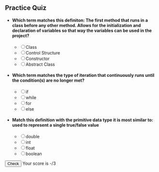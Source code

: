 <link rel="stylesheet" href="{{ '/assets/css/quiz.css?v=' | append: site.github.build_revision | relative_url }}">

<h2>Practice Quiz</h2>
<ul class="quiz">
  <li>
      <h4>Which term matches this definiton: The first method that runs in a class before any other method. Allows for the initialization and declaration of variables so that way the variables can be used in the project?</h4>
      <ul class="choices">
          <li>
              <label
                  ><input type="radio" name="question0" value="A" /><span
                      >Class</span
                  ></label
              >
          </li>
          <li>
              <label
                  ><input type="radio" name="question0" value="B" /><span
                      >Control Structure</span
                  ></label
              >
          </li>
          <li>
              <label
                  ><input type="radio" name="question0" value="C" /><span
                      >Constructor</span
                  ></label
              >
          </li>
          <li>
              <label
                  ><input type="radio" name="question0" value="D" /><span
                      >Abstract Class</span
                  ></label
              >
          </li>
      </ul>
  </li>
  <li>
      <h4>Which term matches the type of iteration that continuously runs until the condition(s) are no longer met?</h4>
      <ul class="choices">
          <li>
              <label
                  ><input type="radio" name="question1" value="A" /><span
                      >if</span
                  ></label
              >
          </li>
          <li>
              <label
                  ><input type="radio" name="question1" value="B" /><span
                      >while</span
                  ></label
              >
          </li>
          <li>
              <label
                  ><input type="radio" name="question1" value="C" /><span
                      >for</span
                  ></label
              >
          </li>
          <li>
              <label
                  ><input type="radio" name="question1" value="D" /><span
                      >else</span
                  ></label
              >
          </li>
      </ul>
  </li>
  <li>
      <h4>Match this definition with the primitive data type it is most similar to: used to represent a single true/false value</h4>
      <ul class="choices">
          <li>
              <label
                  ><input type="radio" name="question2" value="A" /><span
                      >double</span
                  ></label
              >
          </li>
          <li>
              <label
                  ><input type="radio" name="question2" value="B" /><span
                      >int</span
                  ></label
              >
          </li>
          <li>
              <label
                  ><input type="radio" name="question2" value="C" /><span
                      >float</span
                  ></label
              >
          </li>
          <li>
              <label
                  ><input type="radio" name="question2" value="D" /><span
                      >boolean</span
                  ></label
              >
          </li>
      </ul>
  </li>
</ul>
<button class="view-results" onclick="returnScore()">Check</button>
<span id="myresults" class="my-results">Your score is -/3</span>

<script>
  // Answer sheet
var answers = ["C", "B", "D"],
    tot = answers.length;
function getCheckedValue(radioName) {
    var radios = document.getElementsByName(radioName);
    for (var y = 0; y < radios.length; y++)
        if (radios[y].checked) return radios[y].value;
}
function getScore() {
    var score = 0;
    for (var i = 0; i < tot; i++)
        if (getCheckedValue("question" + i) === answers[i]) score += 1;
    return score;
}
function returnScore() {
    document.getElementById("myresults").innerHTML =
        "Your score is " + getScore() + "/" + tot;
    if (getScore() > 2) {
        console.log("Bravo");
    }
}
</script>

